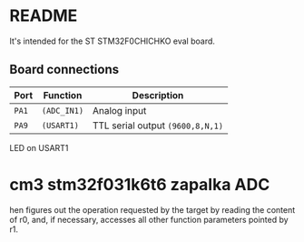 # README

It's intended for the ST STM32F0CHICHKO eval board. 

## Board connections

| Port  | Function    | Description                       |
| ----- | ----------- | --------------------------------- |
| `PA1` | `(ADC_IN1)` | Analog input                      |
| `PA9` | `(USART1)`  | TTL serial output `(9600,8,N,1)`  |


LED on USART1

# cm3 stm32f031k6t6 zapalka ADC 


hen figures out the operation requested by the target by reading the content of r0, and, if necessary, accesses all other function parameters pointed by r1.

